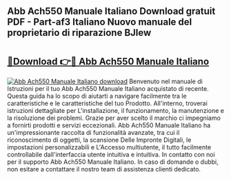 ## Abb Ach550 Manuale Italiano Download gratuit PDF - Part-af3 Italiano Nuovo manuale del proprietario di riparazione BJlew

# <h2><a href="http://dfeuuy0.blite.top/?on=Abb+Ach550+Manuale+Italiano">🔗Download 👉🔴 Abb Ach550 Manuale Italiano</a></h2>

[![Abb Ach550 Manuale Italiano download](https://i.imgur.com/lujVjoI.png)](http://dfeuuy0.blite.top/?on=Abb+Ach550+Manuale+Italiano)
Benvenuto nel manuale di Istruzioni per il tuo Abb Ach550 Manuale Italiano acquistato di recente. Questa guida ha lo scopo di aiutarti a navigare facilmente tra le caratteristiche e le caratteristiche del tuo Prodotto. All'interno, troverai istruzioni dettagliate per L'installazione, il funzionamento, la manutenzione e la risoluzione dei problemi. Grazie per aver scelto il marchio ci impegniamo a fornirti prodotti e servizi eccezionali. Abb Ach550 Manuale Italiano ha un'impressionante raccolta di funzionalità avanzate, tra cui il riconoscimento di oggetti, la scansione Delle Impronte Digitali, le impostazioni personalizzabili e L'Accesso multiutente, il tutto facilmente controllabile dall'interfaccia utente intuitiva e intuitiva. In contatto con noi per il supporto Abb Ach550 Manuale Italiano. In caso di domande o dubbi, non esitare a contattare il nostro team di assistenza clienti dedicato.
